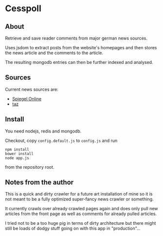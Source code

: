 # Cesspoll #


## About ##

Retrieve and save reader comments from major german news sources.

Uses jsdom to extract posts from the website's homepages and then stores the news article and the comments to the article.

The resulting mongodb entries can then be further indexed and analysed.


## Sources ##

Current news sources are:

* [Spiegel Online](http://www.spiegel.de/)
* [taz](http://www.taz.de/)


## Install ##

You need nodejs, redis and mongodb.

Checkout, copy ``config.default.js`` to ``config.js`` and run

```
npm install
bower install
node app.js
```

from the repository root.


## Notes from the author ##

This is a quick and dirty crawler for a future art installation of mine so it is not meant to be a fully optimized super-fancy news crawler or something.

It currently crawls over already crawled pages again and does only pull new articles from the front page as well as comments for already pulled articles.

I tried not to be a too huge pig in terms of dirty architecture but there might still be loads of dodgy stuff going on with this app in "production"...
